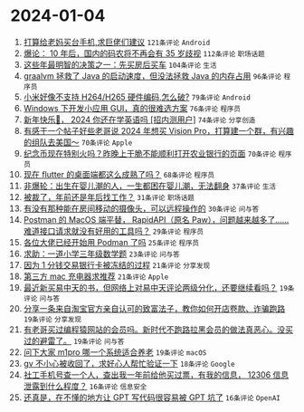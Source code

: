 # 2024-01-04

1. [打算给老妈买台手机,求巨佬们建议](https://www.v2ex.com/t/1005683) `121条评论` `Android`
1. [爆论： 10 年后，国内的码农将不再会有 35 岁歧视](https://www.v2ex.com/t/1005658) `112条评论` `职场话题`
1. [这些年最明智的决策之一：先买房后买车](https://www.v2ex.com/t/1005799) `104条评论` `生活`
1. [graalvm 拯救了 Java 的启动速度，但没法拯救 Java 的内存占用](https://www.v2ex.com/t/1005841) `96条评论` `程序员`
1. [小米好像不支持 H264/H265 硬件编码,怎么破?](https://www.v2ex.com/t/1005704) `79条评论` `Android`
1. [Windows 下开发小应用 GUI，真的很难选方案](https://www.v2ex.com/t/1005903) `76条评论` `程序员`
1. [新年快乐🎉， 2024 你还在学英语吗 [招内测用户]](https://www.v2ex.com/t/1005693) `74条评论` `分享创造`
1. [有感于一个帖子好些老哥说 2024 年想买 Vision Pro，打算建一个群，有兴趣的组队去美国～](https://www.v2ex.com/t/1005671) `70条评论` `Apple`
1. [纪念币现在特别火吗？昨晚上干脆不能顺利打开农业银行的页面](https://www.v2ex.com/t/1005673) `70条评论` `程序员`
1. [现在 flutter 的桌面端都这么成熟了吗？](https://www.v2ex.com/t/1005711) `68条评论` `程序员`
1. [非爆轮：出生在婴儿潮的人，一生都困在婴儿潮，无法翻身](https://www.v2ex.com/t/1005696) `37条评论` `生活`
1. [被裁了，年前还是年后找工作？](https://www.v2ex.com/t/1005875) `31条评论` `职场话题`
1. [有没有那种能在房间移动的摄像头，可以远程操作的](https://www.v2ex.com/t/1005664) `30条评论` `问与答`
1. [Postman 的 MacOS 端平替， RapidAPI（原名 Paw），问题越来越多了……难道接口请求就没有好用的工具吗？](https://www.v2ex.com/t/1005826) `29条评论` `程序员`
1. [各位大佬已经开始用 Podman 了吗](https://www.v2ex.com/t/1005667) `25条评论` `程序员`
1. [求助：一道小学三年级数学题](https://www.v2ex.com/t/1005710) `23条评论` `问与答`
1. [因为 1 分钱交易银行卡被冻结的过程](https://www.v2ex.com/t/1005869) `21条评论` `分享发现`
1. [第三方 mac 充电器求推荐](https://www.v2ex.com/t/1005686) `21条评论` `Apple`
1. [最近新买易中天的书，但网络上对易中天评论两级分化，还要继续看吗？](https://www.v2ex.com/t/1005906) `19条评论` `问与答`
1. [分享一条来自淘宝官方亲自认可的致富法子，教你如何开店卷款、诈骗跑路](https://www.v2ex.com/t/1005742) `19条评论` `分享发现`
1. [有老哥买过编程猿网站的会员吗。新时代不跑路拉黑会员的做法真恶心。没买过的避雷了。](https://www.v2ex.com/t/1005692) `19条评论` `问与答`
1. [问下大家 m1pro 哪一个系统适合养老](https://www.v2ex.com/t/1005670) `19条评论` `macOS`
1. [gv 不小心被收回了，求好心人帮忙验证一下](https://www.v2ex.com/t/1005902) `18条评论` `Google`
1. [社工手机号查一个人，查出我一年前给他买过票，有我的信息， 12306 信息泄露到什么程度？](https://www.v2ex.com/t/1005936) `16条评论` `信息安全`
1. [还真是，在不懂的地方让 GPT 写代码很容易被 GPT 坑了](https://www.v2ex.com/t/1005860) `16条评论` `OpenAI`
